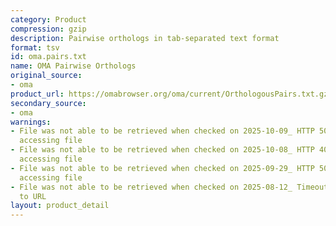 ```yaml
---
category: Product
compression: gzip
description: Pairwise orthologs in tab-separated text format
format: tsv
id: oma.pairs.txt
name: OMA Pairwise Orthologs
original_source:
- oma
product_url: https://omabrowser.org/oma/current/OrthologousPairs.txt.gz
secondary_source:
- oma
warnings:
- File was not able to be retrieved when checked on 2025-10-09_ HTTP 502 error when
  accessing file
- File was not able to be retrieved when checked on 2025-10-08_ HTTP 404 error when
  accessing file
- File was not able to be retrieved when checked on 2025-09-29_ HTTP 502 error when
  accessing file
- File was not able to be retrieved when checked on 2025-08-12_ Timeout connecting
  to URL
layout: product_detail
---
```

